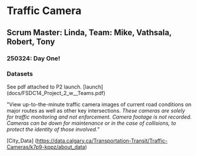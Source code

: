 # Traffic Camera
## Scrum Master: Linda, Team: Mike, Vathsala, Robert, Tony
### 250324: Day One!

### Datasets
See pdf attached to P2 launch. [launch] (docs/FSDC14_Project_2_w__Teams.pdf)

"View up-to-the-minute traffic camera images of current road conditions on major routes as well as other key intersections. *These cameras are solely for traffic monitoring and not enforcement. Camera footage is not recorded. Cameras can be down for maintenance or in the case of collisions, to protect the identity of those involved.*"

[City_Data] (https://data.calgary.ca/Transportation-Transit/Traffic-Cameras/k7p9-kppz/about_data)


